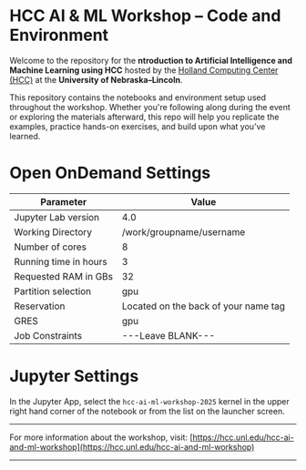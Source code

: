 # HCC AI & ML Workshop – Code and Environment

Welcome to the repository for the **ntroduction to Artificial Intelligence and Machine Learning using HCC** hosted by the [Holland Computing Center (HCC)](https://hcc.unl.edu/) at the **University of Nebraska–Lincoln**.

This repository contains the notebooks and environment setup used throughout the workshop. Whether you're following along during the event or exploring the materials afterward, this repo will help you replicate the examples, practice hands-on exercises, and build upon what you’ve learned.

# Open OnDemand Settings
| Parameter                            | Value                                 |
|--------------------------------------|---------------------------------------|
| Jupyter Lab version                  | 4.0                                   |
| Working Directory                    | /work/groupname/username       |
| Number of cores                      | 8                                     |
| Running time in hours                | 3                                     |
| Requested RAM in GBs                 | 32                                    |
| Partition selection                  | gpu                                   |
| Reservation                          | Located on the back of your name tag |
| GRES                                 | gpu                                   |
| Job Constraints                      | ---Leave BLANK---                     |

# Jupyter Settings
In the Jupyter App, select the `hcc-ai-ml-workshop-2025` kernel in the upper right hand corner of the notebook or from the list on the launcher screen. 


---

For more information about the workshop, visit: [https://hcc.unl.edu/hcc-ai-and-ml-workshop](https://hcc.unl.edu/hcc-ai-and-ml-workshop)

---
